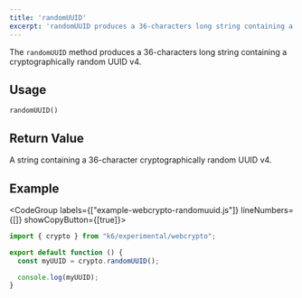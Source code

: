 ```yaml
---
title: 'randomUUID'
excerpt: 'randomUUID produces a 36-characters long string containing a cryptographically random UUID v4.'
---
```


The `randomUUID` method produces a 36-characters long string containing a cryptographically random UUID v4.

## Usage

```
randomUUID()
```

## Return Value

A string containing a 36-character cryptographically random UUID v4.

## Example

<CodeGroup labels={["example-webcrypto-randomuuid.js"]} lineNumbers={[]} showCopyButton={[true]}>

```javascript
import { crypto } from "k6/experimental/webcrypto";

export default function () {
  const myUUID = crypto.randomUUID();

  console.log(myUUID);
}
```

</CodeGroup>